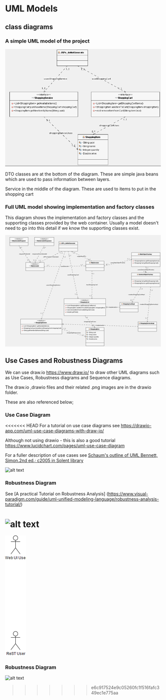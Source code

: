 
# UML Models

## class diagrams

### A simple UML model of the project 

![alt text](../UMLmodel/images/classDiagram.png "Figure classDiagram.png" )

DTO classes are at the bottom of the diagram. 
These are simple java beans which are used to pass information between layers.

Service in the middle of the diagram.
These are used to items to put in the shopping cart

### Full UML model showing implementation and factory classes
This diagram shows the implementation and factory classes and the supporting classes provided by the web container.
Usually a model doesn't need to go into this detail if we know the supporting classes exist.

![alt text](../UMLmodel/images/classDiagram_2.png "Figure classDiagram_2.png" )


## Use Cases and Robustness Diagrams


We can use draw.io https://www.draw.io/ to draw other UML diagrams such as Use Cases, Robustness diagrams and Sequence diagrams. 

The draw.io ,drawio files and their related .png images are in the drawio folder. 

These are also referenced below;


### Use Case Diagram

<<<<<<< HEAD
For a tutorial on use case diagrams see
https://drawio-app.com/uml-use-case-diagrams-with-draw-io/

Although not using drawio - this is also a good tutorial
https://www.lucidchart.com/pages/uml-use-case-diagram

For a fuller description of use cases see  [Schaum's outline of UML
Bennett, Simon.2nd ed.; c2005 in Solent library](https://catalogue.solent.ac.uk/permalink/44SSU_INST/bslj9g/alma990096667340204796) 


![alt text](../webApplicationExercise2/drawio/cart-usecase-drawio.png "Figure cart-usecase-drawio.png")

### Robustness Diagram

See [A practical Tutorial on Robustness Analysis] (https://www.visual-paradigm.com/guide/uml-unified-modeling-language/robustness-analysis-tutorial/)

![alt text](../webApplicationExercise2/drawio/cart-robustness-drawio.png "Figure cart-robustness-drawio.png")
=======
![alt text](../UMLmodel/drawio/cart-usecase-drawio.png "Figure cart-usecase-drawio.png")

### Robustness Diagram

![alt text](../UMLmodel/drawio/cart-robustness-drawio.png "Figure cart-robustness-drawio.png")
>>>>>>> e6c917524e9c05260fc1f516fafc349ec1e775aa




